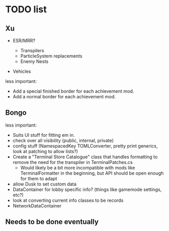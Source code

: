 # TODO list

## Xu

- ESR/MRR?
  - Transpilers
  - ParticleSystem replacements
  - Enemy Nests

- Vehicles

less important:

- Add a special finished border for each achievement mod.
- Add a normal border for each achievement mod.

## Bongo

less important:

- Suits UI stuff for fitting em in.
- check over all visibility (public, internal, private)
- config stuff (NamespacedKey TOMLConverter, pretty print generics, look at patching to allow lists?)
- Create a "Terminal Store Catalogue" class that handles formatting to remove the need for the transpiler in TerminalPatches.cs
  - Would likely be a bit more incompatible with mods like TerminalFormatter in the beginning, but API should be open enough for them to adapt
- allow Dusk to set custom data
- DataContainer for lobby specific info? (things like gamemode settings, etc?)
- look at converting current info classes to be records
- NetworkDataContainer

## Needs to be done eventually
